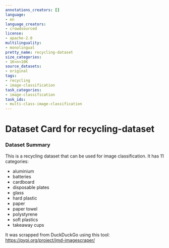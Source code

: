 ```yaml
---
annotations_creators: []
language:
- en
language_creators:
- crowdsourced
license:
- apache-2.0
multilinguality:
- monolingual
pretty_name: recycling-dataset
size_categories:
- 1K<n<10K
source_datasets:
- original
tags:
- recycling
- image-classification
task_categories:
- image-classification
task_ids:
- multi-class-image-classification
---
```


# Dataset Card for recycling-dataset

### Dataset Summary

This is a recycling dataset that can be used for image classification. It has 11 categories:

- aluminium
- batteries
- cardboard
- disposable plates
- glass
- hard plastic
- paper
- paper towel
- polystyrene
- soft plastics
- takeaway cups

It was scrapped from DuckDuckGo using this tool: https://pypi.org/project/jmd-imagescraper/

